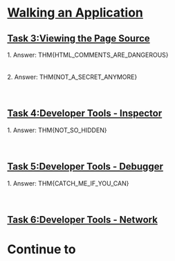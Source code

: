 <h1><ins>Walking an Application</ins></h1>
<h2><ins>Task 3:Viewing the Page Source</ins></h2>
1. Answer: THM{HTML_COMMENTS_ARE_DANGEROUS}<br><br><br>
2. Answer: THM{NOT_A_SECRET_ANYMORE} <br><br><br>
<h2><ins>Task 4:Developer Tools - Inspector</ins></h2>
1. Answer: THM{NOT_SO_HIDDEN}<br><br><br>
<h2><ins>Task 5:Developer Tools - Debugger</ins></h2>
1. Answer: THM{CATCH_ME_IF_YOU_CAN}<br><br><br>
<h2><ins>Task 6:Developer Tools - Network</ins></h2>
<h1>Continue to<h1>
